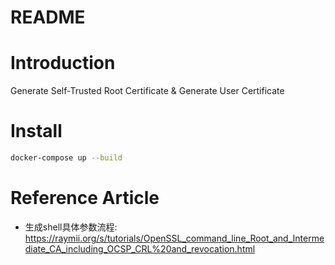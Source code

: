 # README

# Introduction

Generate Self-Trusted Root Certificate & Generate User Certificate

# Install

```bash
docker-compose up --build
```

# Reference Article

- 生成shell具体参数流程: https://raymii.org/s/tutorials/OpenSSL_command_line_Root_and_Intermediate_CA_including_OCSP_CRL%20and_revocation.html